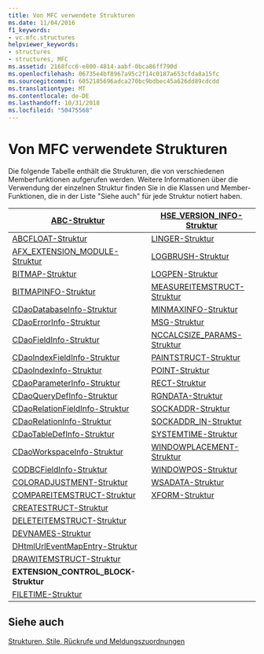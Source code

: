 ```yaml
---
title: Von MFC verwendete Strukturen
ms.date: 11/04/2016
f1_keywords:
- vc.mfc.structures
helpviewer_keywords:
- structures
- structures, MFC
ms.assetid: 2168fcc6-e800-4814-aabf-0bca86ff790d
ms.openlocfilehash: 06735e4bf8967a95c2f14c0187a653cfda8a15fc
ms.sourcegitcommit: 6052185696adca270bc9bdbec45a626dd89cdcdd
ms.translationtype: MT
ms.contentlocale: de-DE
ms.lasthandoff: 10/31/2018
ms.locfileid: "50475568"
---
```

# <a name="structures-used-by-mfc"></a>Von MFC verwendete Strukturen

Die folgende Tabelle enthält die Strukturen, die von verschiedenen Memberfunktionen aufgerufen werden. Weitere Informationen über die Verwendung der einzelnen Struktur finden Sie in die Klassen und Member-Funktionen, die in der Liste "Siehe auch" für jede Struktur notiert haben.

|[ABC-Struktur](../../mfc/reference/abc-structure.md)|[HSE_VERSION_INFO-Struktur](../../mfc/reference/hse-version-info-structure.md)|
|--------------------------------------------------------------------------------------------------------------|-----------------------------------------------------------------------------------------------------------------------------|
|[ABCFLOAT-Struktur](../../mfc/reference/abcfloat-structure.md)|[LINGER-Struktur](../../mfc/reference/linger-structure.md)|
|[AFX_EXTENSION_MODULE-Struktur](../../mfc/reference/afx-extension-module-structure.md)|[LOGBRUSH-Struktur](../../mfc/reference/logbrush-structure.md)|
|[BITMAP-Struktur](../../mfc/reference/bitmap-structure.md)|[LOGPEN-Struktur](../../mfc/reference/logpen-structure.md)|
|[BITMAPINFO-Struktur](../../mfc/reference/bitmapinfo-structure.md)|[MEASUREITEMSTRUCT-Struktur](../../mfc/reference/measureitemstruct-structure.md)|
|[CDaoDatabaseInfo-Struktur](../../mfc/reference/cdaodatabaseinfo-structure.md)|[MINMAXINFO-Struktur](../../mfc/reference/minmaxinfo-structure.md)|
|[CDaoErrorInfo-Struktur](../../mfc/reference/cdaoerrorinfo-structure.md)|[MSG-Struktur](../../mfc/reference/msg-structure1.md)|
|[CDaoFieldInfo-Struktur](../../mfc/reference/cdaofieldinfo-structure.md)|[NCCALCSIZE_PARAMS-Struktur](../../mfc/reference/nccalcsize-params-structure.md)|
|[CDaoIndexFieldInfo-Struktur](../../mfc/reference/cdaoindexfieldinfo-structure.md)|[PAINTSTRUCT-Struktur](../../mfc/reference/paintstruct-structure.md)|
|[CDaoIndexInfo-Struktur](../../mfc/reference/cdaoindexinfo-structure.md)|[POINT-Struktur](../../mfc/reference/point-structure1.md)|
|[CDaoParameterInfo-Struktur](../../mfc/reference/cdaoparameterinfo-structure.md)|[RECT-Struktur](../../mfc/reference/rect-structure1.md)|
|[CDaoQueryDefInfo-Struktur](../../mfc/reference/cdaoquerydefinfo-structure.md)|[RGNDATA-Struktur](../../mfc/reference/rgndata-structure.md)|
|[CDaoRelationFieldInfo-Struktur](../../mfc/reference/cdaorelationfieldinfo-structure.md)|[SOCKADDR-Struktur](../../mfc/reference/sockaddr-structure.md)|
|[CDaoRelationInfo-Struktur](../../mfc/reference/cdaorelationinfo-structure.md)|[SOCKADDR_IN-Struktur](../../mfc/reference/sockaddr-in-structure.md)|
|[CDaoTableDefInfo-Struktur](../../mfc/reference/cdaotabledefinfo-structure.md)|[SYSTEMTIME-Struktur](systemtime-structure1.md)
|[CDaoWorkspaceInfo-Struktur](../../mfc/reference/cdaoworkspaceinfo-structure.md)|[WINDOWPLACEMENT-Struktur](../../mfc/reference/windowplacement-structure.md)|
|[CODBCFieldInfo-Struktur](../../mfc/reference/codbcfieldinfo-structure.md)|[WINDOWPOS-Struktur](../../mfc/reference/windowpos-structure1.md)
|[COLORADJUSTMENT-Struktur](../../mfc/reference/coloradjustment-structure.md)|[WSADATA-Struktur](../../mfc/reference/wsadata-structure.md)|
|[COMPAREITEMSTRUCT-Struktur](../../mfc/reference/compareitemstruct-structure.md)|[XFORM-Struktur](../../mfc/reference/xform-structure.md)|
|[CREATESTRUCT-Struktur](../../mfc/reference/createstruct-structure.md)||
|[DELETEITEMSTRUCT-Struktur](../../mfc/reference/deleteitemstruct-structure.md)||
|[DEVNAMES-Struktur](../../mfc/reference/devnames-structure.md)||
|[DHtmlUrlEventMapEntry-Struktur](../../mfc/reference/dhtmlurleventmapentry-structure.md)||
|[DRAWITEMSTRUCT-Struktur](../../mfc/reference/drawitemstruct-structure.md)||
|**EXTENSION_CONTROL_BLOCK-Struktur**||
|[FILETIME-Struktur](../../mfc/reference/filetime-structure.md)

## <a name="see-also"></a>Siehe auch

[Strukturen, Stile, Rückrufe und Meldungszuordnungen](../../mfc/reference/structures-styles-callbacks-and-message-maps.md)


